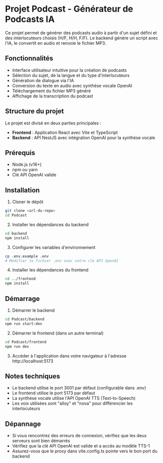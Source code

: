 # Projet Podcast - Générateur de Podcasts IA

Ce projet permet de générer des podcasts audio à partir d'un sujet défini et des interlocuteurs choisis (H/F, H/H, F/F). Le backend génère un script avec l'IA, le convertit en audio et renvoie le fichier MP3.

## Fonctionnalités

- Interface utilisateur intuitive pour la création de podcasts
- Sélection du sujet, de la langue et du type d'interlocuteurs
- Génération de dialogue via l'IA
- Conversion du texte en audio avec synthèse vocale OpenAI
- Téléchargement du fichier MP3 généré
- Affichage de la transcription du podcast

## Structure du projet

Le projet est divisé en deux parties principales :

- **Frontend** : Application React avec Vite et TypeScript
- **Backend** : API NestJS avec intégration OpenAI pour la synthèse vocale

## Prérequis

- Node.js (v16+)
- npm ou yarn
- Clé API OpenAI valide

## Installation

1. Cloner le dépôt
```bash
git clone <url-du-repo>
cd Podcast
```

2. Installer les dépendances du backend
```bash
cd backend
npm install
```

3. Configurer les variables d'environnement
```bash
cp .env.example .env
# Modifier le fichier .env avec votre clé API OpenAI
```

4. Installer les dépendances du frontend
```bash
cd ../frontend
npm install
```

## Démarrage

1. Démarrer le backend
```bash
cd Podcast/backend
npm run start:dev
```

2. Démarrer le frontend (dans un autre terminal)
```bash
cd Podcast/frontend
npm run dev
```

3. Accéder à l'application dans votre navigateur à l'adresse http://localhost:5173

## Notes techniques

- Le backend utilise le port 3001 par défaut (configurable dans .env)
- Le frontend utilise le port 5173 par défaut
- La synthèse vocale utilise l'API OpenAI TTS (Text-to-Speech)
- Les voix utilisées sont "alloy" et "nova" pour différencier les interlocuteurs

## Dépannage

- Si vous rencontrez des erreurs de connexion, vérifiez que les deux serveurs sont bien démarrés
- Vérifiez que la clé API OpenAI est valide et a accès au modèle TTS-1
- Assurez-vous que le proxy dans vite.config.ts pointe vers le bon port du backend
